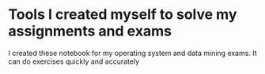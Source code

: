 # Tools I created myself to solve my assignments and exams
I created these notebook for my operating system and data mining exams. It can do exercises quickly and accurately
